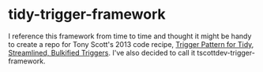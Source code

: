 # tidy-trigger-framework

I reference this framework from time to time and thought it might be handy to create a repo for Tony Scott's 2013 code recipe, [Trigger Pattern for Tidy, Streamlined, Bulkified Triggers](https://developer.secure.force.com/cookbook/recipe/trigger-pattern-for-tidy-streamlined-bulkified-triggers).  I've also decided to call it tscottdev-trigger-framework.

